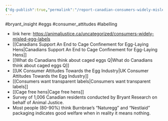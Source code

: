 ```yaml
---
{"dg-publish":true,"permalink":"/report-canadian-consumers-widely-misled-by-egg-carton-welfare-labels/","created":"2025-10-23T17:42:41.694+01:00","updated":"2025-10-23T18:06:08.609+01:00"}
---
```


#bryant_insight #eggs #consumer_attitudes #labelling 

- link here: https://animaljustice.ca/uncategorized/consumers-widely-misled-egg-labels
- [[Canadians Support An End to Cage Confinement for Egg-Laying Hens\|Canadians Support An End to Cage Confinement for Egg-Laying Hens]]
- [[What do Canadians think about caged eggs Q\|What do Canadians think about caged eggs Q]]
- [[UK Consumer Attitudes Towards the Egg Industry\|UK Consumer Attitudes Towards the Egg Industry]]
- [[Consumers want transparent labels\|Consumers want transparent labels]]
- [[Cage free hens\|Cage free hens]]
- Survey of 1,006 Canadian residents conducted by Bryant Research on behalf of Animal Justice.
- Most people (80-90%) think Burnbrae’s “Naturegg” and “Nestlaid” packaging indicates good welfare when in reality it means nothing. 

